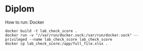 # Diplom

How to run:
Docker
```shell
docker build -t lab_check_score .
docker run -v "//var/run/docker.sock:/var/run/docker.sock" --privileged --name lab_check_score lab_check_score
docker cp lab_check_score:/app/full_file.xlsx .
```
